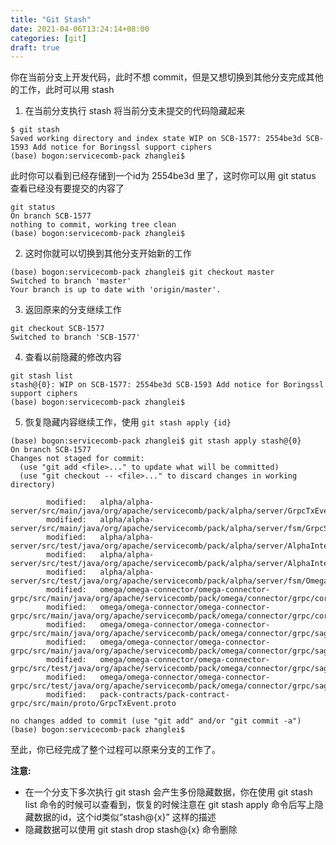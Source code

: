 ```yaml
---
title: "Git Stash"
date: 2021-04-06T13:24:14+08:00
categories: [git]
draft: true
---
```


你在当前分支上开发代码，此时不想 commit，但是又想切换到其他分支完成其他的工作，此时可以用 stash

1. 在当前分支执行 stash 将当前分支未提交的代码隐藏起来

```shell
$ git stash
Saved working directory and index state WIP on SCB-1577: 2554be3d SCB-1593 Add notice for Boringssl support ciphers
(base) bogon:servicecomb-pack zhanglei$ 
```

此时你可以看到已经存储到一个id为 2554be3d 里了，这时你可以用 git status 查看已经没有要提交的内容了

```shell
git status
On branch SCB-1577
nothing to commit, working tree clean
(base) bogon:servicecomb-pack zhanglei$ 
```

2. 这时你就可以切换到其他分支开始新的工作

```shell
(base) bogon:servicecomb-pack zhanglei$ git checkout master
Switched to branch 'master'
Your branch is up to date with 'origin/master'.
```

3. 返回原来的分支继续工作

```shell
git checkout SCB-1577
Switched to branch 'SCB-1577'
```

4. 查看以前隐藏的修改内容

```shell
git stash list
stash@{0}: WIP on SCB-1577: 2554be3d SCB-1593 Add notice for Boringssl support ciphers
(base) bogon:servicecomb-pack zhanglei$ 
```

5. 恢复隐藏内容继续工作，使用 `git stash apply {id}`

```shell
(base) bogon:servicecomb-pack zhanglei$ git stash apply stash@{0}
On branch SCB-1577
Changes not staged for commit:
  (use "git add <file>..." to update what will be committed)
  (use "git checkout -- <file>..." to discard changes in working directory)

        modified:   alpha/alpha-server/src/main/java/org/apache/servicecomb/pack/alpha/server/GrpcTxEventEndpointImpl.java
        modified:   alpha/alpha-server/src/main/java/org/apache/servicecomb/pack/alpha/server/fsm/GrpcSagaEventService.java
        modified:   alpha/alpha-server/src/test/java/org/apache/servicecomb/pack/alpha/server/AlphaIntegrationTest.java
        modified:   alpha/alpha-server/src/test/java/org/apache/servicecomb/pack/alpha/server/AlphaIntegrationWithRandomPortTest.java
        modified:   alpha/alpha-server/src/test/java/org/apache/servicecomb/pack/alpha/server/fsm/OmegaEventSender.java
        modified:   omega/omega-connector/omega-connector-grpc/src/main/java/org/apache/servicecomb/pack/omega/connector/grpc/core/PushBackReconnectRunnable.java
        modified:   omega/omega-connector/omega-connector-grpc/src/main/java/org/apache/servicecomb/pack/omega/connector/grpc/core/ReconnectStreamObserver.java
        modified:   omega/omega-connector/omega-connector-grpc/src/main/java/org/apache/servicecomb/pack/omega/connector/grpc/saga/GrpcCompensateStreamObserver.java
        modified:   omega/omega-connector/omega-connector-grpc/src/main/java/org/apache/servicecomb/pack/omega/connector/grpc/saga/GrpcSagaClientMessageSender.java
        modified:   omega/omega-connector/omega-connector-grpc/src/test/java/org/apache/servicecomb/pack/omega/connector/grpc/saga/SagaLoadBalancedSenderTest.java
        modified:   omega/omega-connector/omega-connector-grpc/src/test/java/org/apache/servicecomb/pack/omega/connector/grpc/saga/SagaLoadBalancedSenderTestBase.java
        modified:   pack-contracts/pack-contract-grpc/src/main/proto/GrpcTxEvent.proto

no changes added to commit (use "git add" and/or "git commit -a")
(base) bogon:servicecomb-pack zhanglei$ 
```

至此，你已经完成了整个过程可以原来分支的工作了。

**注意:**
* 在一个分支下多次执行 git stash 会产生多份隐藏数据，你在使用 git stash list 命令的时候可以查看到，恢复的时候注意在 git stash apply 命令后写上隐藏数据的id，这个id类似“stash@{x}” 这样的描述
* 隐藏数据可以使用 git stash drop stash@{x} 命令删除